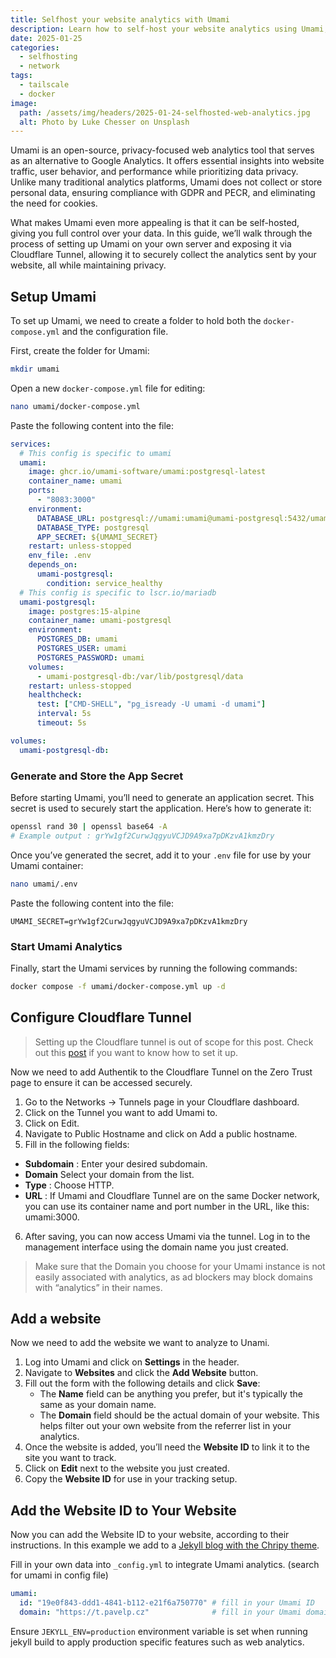 ```yaml
---
title: Selfhost your website analytics with Umami
description: Learn how to self-host your website analytics using Umami, a privacy-focused and open-source analytics platform.
date: 2025-01-25
categories:
  - selfhosting
  - network
tags:
  - tailscale
  - docker
image:
  path: /assets/img/headers/2025-01-24-selfhosted-web-analytics.jpg
  alt: Photo by Luke Chesser on Unsplash
---
```

Umami is an open-source, privacy-focused web analytics tool that serves as an alternative to Google Analytics. It offers essential insights into website traffic, user behavior, and performance while prioritizing data privacy. Unlike many traditional analytics platforms, Umami does not collect or store personal data, ensuring compliance with GDPR and PECR, and eliminating the need for cookies.

What makes Umami even more appealing is that it can be self-hosted, giving you full control over your data. In this guide, we’ll walk through the process of setting up Umami on your own server and exposing it via Cloudflare Tunnel, allowing it to securely collect the analytics sent by your website, all while maintaining privacy.


## Setup Umami

To set up Umami, we need to create a folder to hold both the `docker-compose.yml` and the configuration file.

First, create the folder for Umami:
```bash
mkdir umami
```

Open a new `docker-compose.yml` file for editing:

```bash
nano umami/docker-compose.yml
```
Paste the following content into the file:
```yaml
services:
  # This config is specific to umami
  umami:
    image: ghcr.io/umami-software/umami:postgresql-latest
    container_name: umami
    ports:
      - "8083:3000"
    environment:
      DATABASE_URL: postgresql://umami:umami@umami-postgresql:5432/umami
      DATABASE_TYPE: postgresql
      APP_SECRET: ${UMAMI_SECRET}
    restart: unless-stopped
    env_file: .env
    depends_on:
      umami-postgresql:
        condition: service_healthy
  # This config is specific to lscr.io/mariadb
  umami-postgresql:
    image: postgres:15-alpine
    container_name: umami-postgresql
    environment:
      POSTGRES_DB: umami
      POSTGRES_USER: umami
      POSTGRES_PASSWORD: umami
    volumes:
      - umami-postgresql-db:/var/lib/postgresql/data
    restart: unless-stopped
    healthcheck:
      test: ["CMD-SHELL", "pg_isready -U umami -d umami"]
      interval: 5s
      timeout: 5s

volumes:
  umami-postgresql-db:
```


### Generate and Store the App Secret

Before starting Umami, you’ll need to generate an application secret. This secret is used to securely start the application. Here’s how to generate it:

```bash
openssl rand 30 | openssl base64 -A
# Example output : grYw1gf2CurwJqgyuVCJD9A9xa7pDKzvA1kmzDry
```

Once you’ve generated the secret, add it to your `.env` file for use by your Umami container:

```bash
nano umami/.env
```

Paste the following content into the file:

```shell
UMAMI_SECRET=grYw1gf2CurwJqgyuVCJD9A9xa7pDKzvA1kmzDry
```

### Start Umami Analytics

Finally, start the Umami services by running the following commands:

```bash
docker compose -f umami/docker-compose.yml up -d
```

## Configure Cloudflare Tunnel

> Setting up the Cloudflare tunnel is out of scope for this post. Check out this [post](../cloudflare-tunnel) if you want to know how to set it up.

Now we need to add Authentik to the Cloudflare Tunnel on the Zero Trust page to ensure it can be accessed securely.

1. Go to the Networks -> Tunnels page in your Cloudflare dashboard.
2. Click on the Tunnel you want to add Umami to.
3. Click on Edit.
4. Navigate to Public Hostname and click on Add a public hostname.
5. Fill in the following fields:
- **Subdomain** : Enter your desired subdomain.
- **Domain** Select your domain from the list.
- **Type** : Choose HTTP.
- **URL** : If Umami and Cloudflare Tunnel are on the same Docker network, you can use its container name and port number in the URL, like this: umami:3000.
6. After saving, you can now access Umami via the tunnel. Log in to the management interface using the domain name you just created.

> Make sure that the Domain you choose for your Umami instance is not easily associated with analytics, as ad blockers may block domains with “analytics” in their names.

## Add a website

Now we need to add the website we want to analyze to Unami.

1. Log into Umami and click on **Settings** in the header.
2. Navigate to **Websites** and click the **Add Website** button.
3. Fill out the form with the following details and click **Save**:
   - The **Name** field can be anything you prefer, but it's typically the same as your domain name.
   - The **Domain** field should be the actual domain of your website. This helps filter out your own website from the referrer list in your analytics.
4. Once the website is added, you’ll need the **Website ID** to link it to the site you want to track.
5. Click on **Edit** next to the website you just created.
6. Copy the **Website ID** for use in your tracking setup.

## Add the Website ID to Your Website

Now you can add the Website ID to your website, according to their instructions. In this example we add to a [Jekyll blog with the Chripy theme](../jekyll-cf-pages).

Fill in your own data into `_config.yml` to integrate Umami analytics.
(search for umami in config file)

```yaml
umami:
  id: "19e0f843-ddd1-4841-b112-e21f6a750770" # fill in your Umami ID
  domain: "https://t.pavelp.cz"              # fill in your Umami domain
```

Ensure `JEKYLL_ENV=production` environment variable is set when running jekyll build to apply production specific features such as web analytics.
